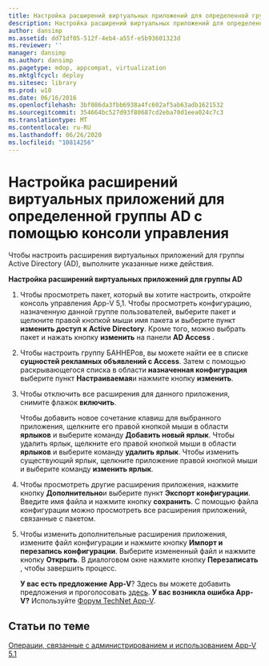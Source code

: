 ```yaml
---
title: Настройка расширений виртуальных приложений для определенной группы AD с помощью консоли управления
description: Настройка расширений виртуальных приложений для определенной группы AD с помощью консоли управления
author: dansimp
ms.assetid: dd71df05-512f-4eb4-a55f-e5b93601323d
ms.reviewer: ''
manager: dansimp
ms.author: dansimp
ms.pagetype: mdop, appcompat, virtualization
ms.mktglfcycl: deploy
ms.sitesec: library
ms.prod: w10
ms.date: 06/16/2016
ms.openlocfilehash: 3bf086da3fbb6938a4fc602af5ab63adb1621532
ms.sourcegitcommit: 354664bc527d93f80687cd2eba70d1eea024c7c3
ms.translationtype: MT
ms.contentlocale: ru-RU
ms.lasthandoff: 06/26/2020
ms.locfileid: "10814256"
---
```

# Настройка расширений виртуальных приложений для определенной группы AD с помощью консоли управления


Чтобы настроить расширения виртуальных приложений для группы Active Directory (AD), выполните указанные ниже действия.

**Настройка расширений виртуальных приложений для группы AD**

1.  Чтобы просмотреть пакет, который вы хотите настроить, откройте консоль управления App-V 5,1. Чтобы просмотреть конфигурацию, назначенную данной группе пользователей, выберите пакет и щелкните правой кнопкой мыши имя пакета и выберите пункт **изменить доступ к Active Directory**. Кроме того, можно выбрать пакет и нажать кнопку **изменить** на панели **AD Access** .

2.  Чтобы настроить группу БАННЕРов, вы можете найти ее в списке **сущностей рекламных объявлений с Access**. Затем с помощью раскрывающегося списка в области **назначенная конфигурация** выберите пункт **Настраиваемая**и нажмите кнопку **изменить**.

3.  Чтобы отключить все расширения для данного приложения, снимите флажок **включить**.

    Чтобы добавить новое сочетание клавиш для выбранного приложения, щелкните его правой кнопкой мыши в области **ярлыков** и выберите команду **Добавить новый ярлык**. Чтобы удалить ярлык, щелкните его правой кнопкой мыши в области **ярлыков** и выберите команду **удалить ярлык**. Чтобы изменить существующий ярлык, щелкните приложение правой кнопкой мыши и выберите команду **изменить ярлык**.

4.  Чтобы просмотреть другие расширения приложения, нажмите кнопку **Дополнительно**и выберите пункт **Экспорт конфигурации**. Введите имя файла и нажмите кнопку **сохранить**. С помощью файла конфигурации можно просмотреть все расширения приложений, связанные с пакетом.

5.  Чтобы изменить дополнительные расширения приложения, измените файл конфигурации и нажмите кнопку **Импорт и перезапись конфигурации**. Выберите измененный файл и нажмите кнопку **Открыть**. В диалоговом окне нажмите кнопку **Перезаписать** , чтобы завершить процесс.

    **У вас есть предложение App-V**? Здесь вы можете добавить предложения и проголосовать [здесь](http://appv.uservoice.com/forums/280448-microsoft-application-virtualization). **У вас возникла ошибка App-V?** Используйте [Форум TechNet App-V](https://social.technet.microsoft.com/Forums/home?forum=mdopappv).

## Статьи по теме


[Операции, связанные с администрированием и использованием App-V 5.1](operations-for-app-v-51.md)

 

 





